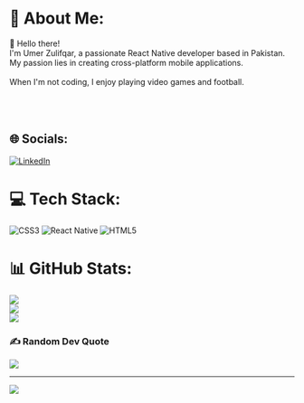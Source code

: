 # 💫 About Me:
👋 Hello there!<br>I'm Umer Zulifqar, a passionate React Native developer based in Pakistan.<br>My passion lies in creating cross-platform mobile applications.<br><br>When I'm not coding, I enjoy playing video games and football.<br><br><br><br>


## 🌐 Socials:
[![LinkedIn](https://img.shields.io/badge/LinkedIn-%230077B5.svg?logo=linkedin&logoColor=white)](https://linkedin.com/in/umer-zulfiqar21) 

# 💻 Tech Stack:
![CSS3](https://img.shields.io/badge/css3-%231572B6.svg?style=for-the-badge&logo=css3&logoColor=white) ![React Native](https://img.shields.io/badge/react_native-%2320232a.svg?style=for-the-badge&logo=react&logoColor=%2361DAFB) ![HTML5](https://img.shields.io/badge/html5-%23E34F26.svg?style=for-the-badge&logo=html5&logoColor=white)
# 📊 GitHub Stats:
![](https://github-readme-stats.vercel.app/api?username=umerzulfiqar021&theme=dark&hide_border=false&include_all_commits=false&count_private=false)<br/>
![](https://github-readme-streak-stats.herokuapp.com/?user=umerzulfiqar021&theme=dark&hide_border=false)<br/>
![](https://github-readme-stats.vercel.app/api/top-langs/?username=umerzulfiqar021&theme=dark&hide_border=false&include_all_commits=false&count_private=false&layout=compact)

### ✍️ Random Dev Quote
![](https://quotes-github-readme.vercel.app/api?type=horizontal&theme=radical)

---
[![](https://visitcount.itsvg.in/api?id=umerzulfiqar021&icon=0&color=0)](https://visitcount.itsvg.in)

<!-- Proudly created with GPRM ( https://gprm.itsvg.in ) -->
